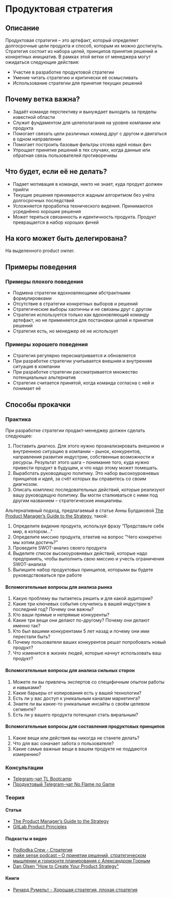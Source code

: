 # Продуктовая стратегия
## Описание
Продуктовая стратегия – это артефакт, который определяет долгосрочные цели продукта и способ, которым их можно достигнуть. Стратегия состоит из набора целей, принципов принятия решений и конкретных инициатив. В рамках этой ветки от менеджера могут ожидаться следующие действия:
- Участие в разработке продуктовой стратегии
- Умение читать стратегию и критически её осмысливать
- Использование стратегии для принятия текущих решений

## Почему ветка важна?
- Задаёт команде перспективу и вынуждает выходить за пределы известной области
- Служит фундаментом для целеполагания на уровне компании или продукта
- Помогает связать цели различных команд друг с другом и двигаться в одном направлении
- Помогает построить базовые фильтры отсева идей новых фич
- Упрощает принятие решений в тех случаях, когда данные или обратная связь пользователей противоречивы

## Что будет, если её не делать?
- Падает мотивация в команде, никто не знает, куда продукт должен прийти
- Текущие решения принимаются жадным алгоритмом без учёта долгосрочных последствий
- Усложняется проработка технического видения. Принимаются усреднённо хорошие решения
- Может теряться связанность и идентичность продукта. Продукт превращается в набор хороших фичей

## На кого может быть делегирована?
На выделенного product owner.

## Примеры поведения
### Примеры плохого поведения
- Подмена стратегии вдохновляющими абстрактными формулировками
- Отсутствие в стратегии конкретных выборов и решений
- Стратегические выборы хаотичны и не связаны друг с другом
- Стратегия используется только как вдохновляющий команду артефакт, но не применяется для постановки целей и принятия решений
- Стратегия есть, но менеджер её не использует

### Примеры хорошего поведения
- Стратегия регулярно пересматривается и обновляется
- При разработке стратегии учитывается внешняя и внутренняя ситуация в компании
- При разработке стратегии рассматривается множество потенциальных альтернатив
- Стратегия считается принятой, когда команда согласна с ней и понимает её

## Способы прокачки
### Практика
При разработке стратегии продакт-менеджер должен сделать следующее:
1. Поставить диагноз. Для этого нужно проанализировать внешнюю и внутреннюю ситуацию в компании – рынок, конкурентов, направления развития индустрии, собственные возможности и ресурсы. Результат этого шага – понимание того, куда нужно привести продукт в будущем, и что надо этому может помешать.
2. Выработать руководящую политику. Это набор высокоуровневых принципов и идей, за счёт которых вы справитесь со своим диагнозом.
3. Описать комплекс последовательных действий, которые реализуют вашу руководящую политику. Вы могли сталкиваться с ними под другим названием – стратегические инициативы.

Альтернативный подход, предлагаемый в статье Анны Булдаковой [The Product Manager’s Guide to the Strategy](https://medium.com/swlh/the-product-managers-guide-to-the-strategy-part-i-47da646d7a3d), такой:
1. Определите видение продукта, используя фразу "Представьте себе мир, в котором..."
2. Определите миссию продукта, ответив на вопрос "Чего конкретно мы хотим достичь?"
3. Проведите SWOT-анализ своего продукта
4. Выделите список высокоуровневых действий, которые надо предпринять, чтобы выполнить свою миссию и учесть ограничения SWOT-анализа
5. Выпишите набор продуктовых принципов, которыми вы будете руководствоваться при работе

#### Вспомогательные вопросы для анализа рынка
1. Какую проблему вы пытаетесь решить и для какой аудитории?
2. Какие три ключевых события случились в вашей индустрии в последний год? Почему они важны?
3. Кто ваши прямые и непрямые конкуренты?
4. Какие три вещи они делают по-другому? Почему они делают именно так?
5. Кто был вашими конкурентами 5 лет назад и почему они ими перестали быть?
6. Почему пользователи ваших конкурентов решат попробовать новый продукт?
7. Что изменится в жизнях людей, которые начнут использовать ваш продукт?

#### Вспомогательные вопросы для анализа сильных сторон
1. Можете ли вы привлечь экспертов со специфичным опытом работы и навыками?
2. Какие барьеры от копирования есть у вашей технологии?
3. Есть ли у вас доступ к уникальным каналам маркетинга?
4. Знаете ли вы какие-то уникальные инсайты о своём целевом сегменте?
5. Есть ли у вашего продукта потенциал стать виральным?

#### Вспомогательные вопросы для составления продуктовых принципов
1. Какие вещи или действия вы никогда не станете делать?
2. Что для вас означает забота о пользователе?
3. Какие самые важные вещи в вашем продукте не поддаются измерению?

### Консультации
- [Telegram-чат TL Bootcamp](https://tlinks.run/tlbootcamp)
- [Продуктовый Telegram-чат No Flame no Game](https://t.me/joinchat/BrfI2UHjvA2HbQNSW4Irog)

### Теория
#### Статьи
- [The Product Manager’s Guide to the Strategy](https://medium.com/swlh/the-product-managers-guide-to-the-strategy-part-i-47da646d7a3d)
- [GitLab Product Principles](https://about.gitlab.com/handbook/product/#product-principles)

#### Подкасты и видео
- [Podlodka Crew - Стратегия](https://soundcloud.com/podlodka/podlodka-133-strategiya-razvitiya-produkta)
- [make sense podcast – О принятии решений, стратегическом мышлении и горизонте планирования с Александром Горным](https://soundcloud.com/productsense/make-sense-52)
- [Dan Olsen "How to Create Your Product Strategy"](https://www.youtube.com/watch?v=11b2JdeHoGM)

#### Книги
<!-- yaspeller ignore:start -->
- [Ричард Румельт - Хорошая стратегия, плохая стратегия](https://www.mann-ivanov-ferber.ru/books/paperbook/good-strategy-bad-strategy/)
<!-- yaspeller ignore:end -->
